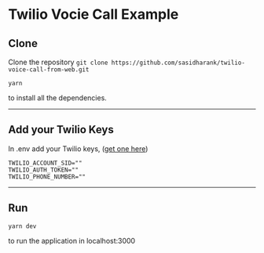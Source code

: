 # Twilio Vocie Call Example

## Clone
Clone the repository `git clone https://github.com/sasidharank/twilio-voice-call-from-web.git`
```
yarn
```
to install all the dependencies.

---

## Add your Twilio Keys

In .env add your Twilio keys, ([get one here](www.twilio.com/referral/pqxWdA))

```
TWILIO_ACCOUNT_SID=""
TWILIO_AUTH_TOKEN=""
TWILIO_PHONE_NUMBER=""
```
---
## Run
```
yarn dev
```
to run the application in localhost:3000

